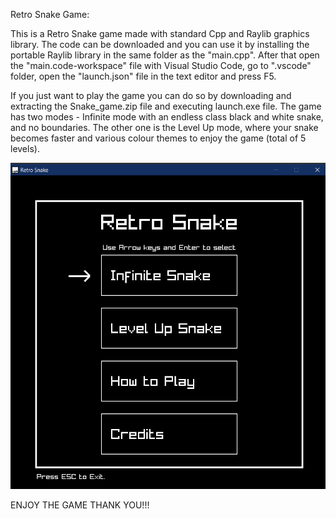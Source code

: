Retro Snake Game:

This is a Retro Snake game made with standard Cpp and Raylib graphics library. The code can be downloaded and you can use it by installing the portable Raylib library in the same folder as the "main.cpp". After that open the "main.code-workspace" file with Visual Studio Code, go to ".vscode" folder, open the "launch.json" file in the text editor and press F5.

If you just want to play the game you can do so by downloading and extracting the Snake_game.zip file and executing launch.exe file. 
The game has two modes - Infinite mode with an endless class black and white snake, and no boundaries. The other one is the Level Up mode, where your snake becomes faster and various colour themes to enjoy the game (total of 5 levels).

![Main Menu Image](<Graphics/main menu.png>)

ENJOY THE GAME
THANK YOU!!!